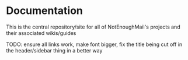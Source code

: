 # Documentation

This is the central repository/site for all of NotEnoughMail's projects and their associated wikis/guides

TODO: ensure all links work, make font bigger, fix the title being cut off in the header/sidebar thing in a better way